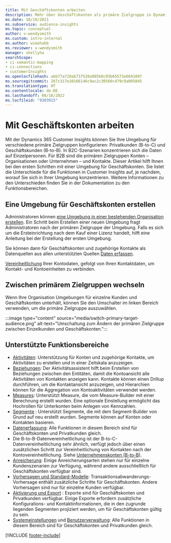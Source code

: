 ```yaml
---
title: Mit Geschäftskonten arbeiten
description: Mehr über Geschäftskonten als primäre Zielgruppe in Dynamics 365 Customer Insights erfahren.
ms.date: 10/19/2021
ms.subservice: audience-insights
ms.topic: conceptual
author: v-wendysmith
ms.custom: intro-internal
ms.author: wimohabb
ms.reviewer: v-wendysmith
manager: shellyha
searchScope:
- ci-semantic-mapping
- ci-connections
- customerInsights
ms.openlocfilehash: abb77a720ab737520a905b0c93b65573e669109f
ms.sourcegitcommit: 267c317e10166146c9ac2c30560c479c9a005845
ms.translationtype: HT
ms.contentlocale: de-DE
ms.lasthandoff: 08/16/2022
ms.locfileid: "9303915"
---
```

# <a name="work-with-business-accounts"></a>Mit Geschäftskonten arbeiten

Mit der Dynamics 365 Customer Insights können Sie Ihre Umgebung für verschiedene primäre Zielgruppen konfigurieren: Privatkunden (B-to-C) und Geschäftskunden (B-to-B). In B2C-Szenarien konzentrieren sich die Daten auf Einzelpersonen. Für B2B sind die primären Zielgruppen Konten – Organisationen oder Unternehmen – und Kontakte. Dieser Artikel hilft Ihnen bei den ersten Schritten mit einer Umgebung für Geschäftskonten. Sie listet die Unterschiede für die Funktionen in Customer Insights auf, je nachdem, worauf Sie sich in Ihrer Umgebung konzentrieren. Weitere Informationen zu den Unterschieden finden Sie in der Dokumentation zu den Funktionsbereichen. 

## <a name="create-an-environment-for-business-accounts"></a>Eine Umgebung für Geschäftskonten erstellen

Administratoren können [eine Umgebung in einer bestehenden Organisation erstellen](create-environment.md). Ein Schritt beim Erstellen einer neuen Umgebung fragt Administratoren nach der primären Zielgruppe der Umgebung. Falls es sich um die Ersteinrichtung nach dem Kauf einer Lizenz handelt, hilft eine Anleitung bei der Erstellung der ersten Umgebung.

Sie können dann für Geschäftskonten und zugehörige Kontakte als Datenquellen aus allen unterstützten Quellen [Daten erfassen](data-sources.md).

 [Vereinheitlichung](data-unification.md)  Ihrer Kontodaten, gefolgt von Ihren Kontaktdaten, um Kontakt- und Kontoeinheiten zu verbinden.

## <a name="switch-between-primary-target-audience"></a>Zwischen primärem Zielgruppen wechseln

Wenn Ihre Organisation Umgebungen für einzelne Kunden und Geschäftskonten unterhält, können Sie den Umschalter im linken Bereich verwenden, um die primäre Zielgruppe auszuwählen.

:::image type="content" source="media/switch-primary-target-audience.png" alt-text="Umschaltung zum Ändern der primären Zielgruppe zwischen Einzelkunden und Geschäftskonten.":::

## <a name="supported-feature-areas"></a>Unterstützte Funktionsbereiche

- [Aktivitäten](activities.md): Unterstützung für Konten und zugehörige Kontakte, um Aktivitäten zu erstellen und in einer Zeitskala anzuzeigen.
- [Beziehungen](relationships.md): Der Aktivitätsassistent hilft beim Erstellen von Beziehungen zwischen den Entitäten, damit die Kontoansicht alle Aktivitäten von Kontakten anzeigen kann. Kontakte können einen Drillup durchführen, um die Kontaktansicht anzuzeigen, und Hierarchien können für die Aggregation von Kontoaktivitäten verwendet werden.
- [Measures](measures.md): Unterstützt Measure, die vom Measure-Builder mit einer Berechnung erstellt wurden. Eine optionale Einstellung ermöglicht das Hochrollen für Unterkonten beim Anlegen von Kennzahlen.
- [Segmente](segments.md) : Unterstützt Segmente, die mit dem Segment-Builder von Grund auf neu erstellt wurden. Segmente können auf Konten oder Kontakten basieren.
- [Datenerfassung](data-sources.md): Alle Funktionen in diesem Bereich sind für Geschäftskonten und Privatkunden gleich.
- Die B-to-B-Datenvereinheitlichung ist der B-to-C-Datenvereinheitlichung sehr ähnlich, verfügt jedoch über einen zusätzlichen Schritt zur Vereinheitlichung von Kontakten nach der Kontovereinheitlichung. Siehe [Unternehmenskonten (B-to-B)](data-unification.md).
- [Anreicherung](enrichment-hub.md): Einige Anreicherungsarten stehen nur für einzelne Kundenszenarien zur Verfügung, während andere ausschließlich für Geschäftskonten verfügbar sind.
- [Vorhersagen und Standard-Modelle](predictions-overview.md): Transaktionsabwanderungs-Vorhersage enthält zusätzliche Schritte für Geschäftskonten. Andere Vorhersagen sind nur für einzelne Kunden verfügbar.
- [Aktivierung und Export](export-destinations.md) : Exporte sind für Geschäftskonten und Privatkunden verfügbar. Einige Exporte erfordern zusätzliche Konfigurations- und Kontaktinformationen, die in den zugrunde liegenden Segmenten projiziert werden, um für Geschäftskonten gültig zu sein.
- [Systemeinstellungen](system.md) und [Benutzerverwaltung](permissions.md): Alle Funktionen in diesem Bereich sind für Geschäftskonten und Privatkunden gleich.

[!INCLUDE [footer-include](includes/footer-banner.md)]
